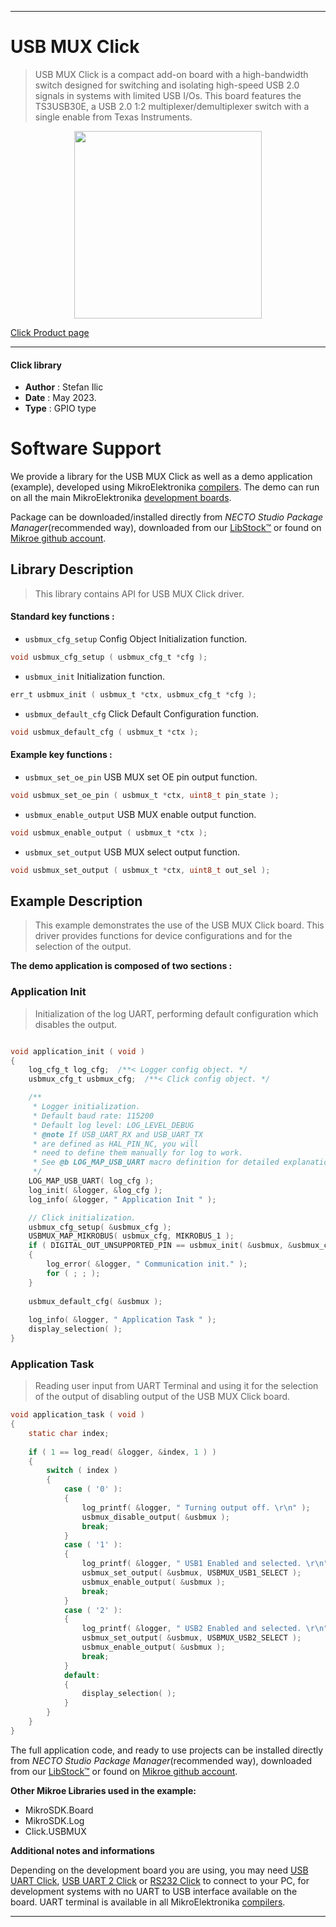 
---
# USB MUX Click

> USB MUX Click is a compact add-on board with a high-bandwidth switch designed for switching and isolating high-speed USB 2.0 signals in systems with limited USB I/Os. This board features the TS3USB30E, a USB 2.0 1:2 multiplexer/demultiplexer switch with a single enable from Texas Instruments.

<p align="center">
  <img src="https://download.mikroe.com/images/click_for_ide/usbmux_click.png" height=300px>
</p>

[Click Product page](https://www.mikroe.com/usb-mux-click)

---


#### Click library

- **Author**        : Stefan Ilic
- **Date**          : May 2023.
- **Type**          : GPIO type


# Software Support

We provide a library for the USB MUX Click
as well as a demo application (example), developed using MikroElektronika
[compilers](https://www.mikroe.com/necto-studio).
The demo can run on all the main MikroElektronika [development boards](https://www.mikroe.com/development-boards).

Package can be downloaded/installed directly from *NECTO Studio Package Manager*(recommended way), downloaded from our [LibStock&trade;](https://libstock.mikroe.com) or found on [Mikroe github account](https://github.com/MikroElektronika/mikrosdk_click_v2/tree/master/clicks).

## Library Description

> This library contains API for USB MUX Click driver.

#### Standard key functions :

- `usbmux_cfg_setup` Config Object Initialization function.
```c
void usbmux_cfg_setup ( usbmux_cfg_t *cfg );
```

- `usbmux_init` Initialization function.
```c
err_t usbmux_init ( usbmux_t *ctx, usbmux_cfg_t *cfg );
```

- `usbmux_default_cfg` Click Default Configuration function.
```c
void usbmux_default_cfg ( usbmux_t *ctx );
```

#### Example key functions :

- `usbmux_set_oe_pin` USB MUX set OE pin output function.
```c
void usbmux_set_oe_pin ( usbmux_t *ctx, uint8_t pin_state );
```

- `usbmux_enable_output` USB MUX enable output function.
```c
void usbmux_enable_output ( usbmux_t *ctx );
```

- `usbmux_set_output` USB MUX select output function.
```c
void usbmux_set_output ( usbmux_t *ctx, uint8_t out_sel );
```

## Example Description

> This example demonstrates the use of the USB MUX Click board.
  This driver provides functions for device configurations 
  and for the selection of the output.

**The demo application is composed of two sections :**

### Application Init

> Initialization of the log UART, performing default configuration which disables the output.

```c

void application_init ( void ) 
{
    log_cfg_t log_cfg;  /**< Logger config object. */
    usbmux_cfg_t usbmux_cfg;  /**< Click config object. */

    /** 
     * Logger initialization.
     * Default baud rate: 115200
     * Default log level: LOG_LEVEL_DEBUG
     * @note If USB_UART_RX and USB_UART_TX 
     * are defined as HAL_PIN_NC, you will 
     * need to define them manually for log to work. 
     * See @b LOG_MAP_USB_UART macro definition for detailed explanation.
     */
    LOG_MAP_USB_UART( log_cfg );
    log_init( &logger, &log_cfg );
    log_info( &logger, " Application Init " );

    // Click initialization.
    usbmux_cfg_setup( &usbmux_cfg );
    USBMUX_MAP_MIKROBUS( usbmux_cfg, MIKROBUS_1 );
    if ( DIGITAL_OUT_UNSUPPORTED_PIN == usbmux_init( &usbmux, &usbmux_cfg ) ) 
    {
        log_error( &logger, " Communication init." );
        for ( ; ; );
    }
    
    usbmux_default_cfg( &usbmux );
    
    log_info( &logger, " Application Task " );
    display_selection( );
}

```

### Application Task

> Reading user input from UART Terminal and using it for the selection of the output of 
  disabling output of the USB MUX Click board.

```c
void application_task ( void ) 
{
    static char index;
    
    if ( 1 == log_read( &logger, &index, 1 ) ) 
    {
        switch ( index )
        {
            case ( '0' ):
            {
                log_printf( &logger, " Turning output off. \r\n" );
                usbmux_disable_output( &usbmux );
                break;
            }
            case ( '1' ):
            {
                log_printf( &logger, " USB1 Enabled and selected. \r\n" );
                usbmux_set_output( &usbmux, USBMUX_USB1_SELECT );
                usbmux_enable_output( &usbmux );
                break;
            }
            case ( '2' ):
            {
                log_printf( &logger, " USB2 Enabled and selected. \r\n" );
                usbmux_set_output( &usbmux, USBMUX_USB2_SELECT );
                usbmux_enable_output( &usbmux );
                break;
            }
            default:
            {
                display_selection( );
            }
        }
    }
}
```


The full application code, and ready to use projects can be installed directly from *NECTO Studio Package Manager*(recommended way), downloaded from our [LibStock&trade;](https://libstock.mikroe.com) or found on [Mikroe github account](https://github.com/MikroElektronika/mikrosdk_click_v2/tree/master/clicks).

**Other Mikroe Libraries used in the example:**

- MikroSDK.Board
- MikroSDK.Log
- Click.USBMUX

**Additional notes and informations**

Depending on the development board you are using, you may need
[USB UART Click](https://www.mikroe.com/usb-uart-click),
[USB UART 2 Click](https://www.mikroe.com/usb-uart-2-click) or
[RS232 Click](https://www.mikroe.com/rs232-click) to connect to your PC, for
development systems with no UART to USB interface available on the board. UART
terminal is available in all MikroElektronika
[compilers](https://shop.mikroe.com/compilers).

---
